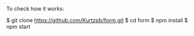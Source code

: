 To check how it works:

$ git clone https://github.com/Kurtzpb/form.git
$ cd form
$ npm install
$ npm start